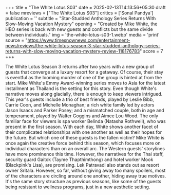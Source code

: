 +++
title = "The White Lotus S03"
date = 2025-02-13T14:13:56+05:30
draft = false
mreviews = ["The White Lotus S03"]
critics = ['Sonal Pandya']
publication = ''
subtitle = "Star-Studded Anthology Series Returns With Slow-Moving Vacation Mystery"
opening = "Created by Mike White, the HBO series is back with new guests and conflicts but the same divide between individuals."
img = 'the-white-lotus-s03-1.webp'
media = 'print'
source = "https://www.timesnownews.com/entertainment-news/reviews/the-white-lotus-season-3-star-studded-anthology-series-returns-with-slow-moving-vacation-mystery-review-118176783"
score = 7
+++

The White Lotus Season 3 returns after two years with a new group of guests that converge at a luxury resort for a getaway. Of course, their stay is eventful as the looming murder of one of the group is hinted at from the start. Mike White's Emmy Award-winning series moves to Asia for the latest installment as Thailand is the setting for this story. Even though White's narrative moves along glacially, there is enough to keep viewers intrigued. This year's guests include a trio of best friends, played by Leslie Bibb, Carrie Coon, and Michelle Monaghan; a rich white family led by actors Jason Isaacs and Parker Posey; and a mismatched couple, both in age and temperament, played by Walter Goggins and Aimee Lou Wood. The only familiar face for viewers is spa worker Belinda (Natasha Rothwell), who was present in the first season. With each day, White shows another facet of their complicated relationships with one another as well as their hopes for the future. But which one of these guests is the fallen victim? Mike White is once again the creative force behind this season, which focuses more on individual characters than on an overall arc. The Western guests' storylines have more prominence this time. However, the narratives for the Thai staff, security guard Gaitok (Tayme Thapthimthong) and hotel worker Mook (Blackpink's Lisa), are promising. Lek Patravadi also stands out as resort owner Sritala. However, so far, without giving away too many spoilers, most of the characters are circling around one another, hiding away true motives. It's the same story structure as previous seasons, like some of the guests being resistant to wellness programs, just in a new aesthetic setting.
